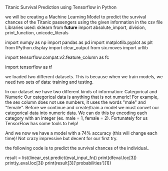 Titanic Survival Prediction using Tensorflow in Python

we will be creating a Machine Learning Model to predict the survival chances of the Titanic passengers using the given information in the csv file
Libraries used: 
sklearn
from __future__ import absolute_import, division, print_function, unicode_literals

import numpy as np
import pandas as pd
import matplotlib.pyplot as plt
from IPython.display import clear_output
from six.moves import urllib

import tensorflow.compat.v2.feature_column as fc

import tensorflow as tf

we loaded two different datasets. This is because when we train models, we need two sets of data: training and testing.

In our dataset we have two different kinds of information: Categorical and Numeric
Our categorical data is anything that is not numeric! For example, the sex column does not use numbers, it uses the words "male" and "female".
Before we continue and create/train a model we must convet our categorical data into numeric data. We can do this by encoding each category with an integer (ex. male = 1, female = 2).
Fortunately for us TensorFlow has some tools to help!

And we now we have a model with a 74% accuracy (this will change each time)! Not crazy impressive but decent for our first try.


the following code is to predict the survival chances of the individual..

result = list(linear_est.predict(eval_input_fn))
print(dfeval.loc[3])
print(y_eval.loc[3])
print(result[3]['probabilities'][1])
